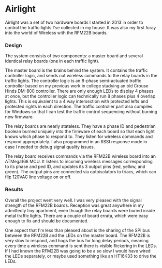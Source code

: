 # Airlight

Airlight was a set of two hardware boards I started in 2013 in order to control the traffic lights I've collected in my house. It was also my first foray into the world of Wireless with the RFM22B boards.

### Design

The system consists of two components: a master board and several identical relay boards (one in each traffic light).

The master board is the brains behind the system. It contains the traffic controller logic, and sends out wireless commands to the relay boards in the traffic lights. The controller logic is an 8-phase semi-actuated traffic controller based on my previous work in college studying an old Crouse Hinds DM-800 controller. There are only enough LEDs to display 4 phases at once, but the controller logic can technically run 8 phases plus 4 overlap lights. This is equivalent to a 4 way intersection with protected lefts and protected rights in each direction. The traffic controller part also compiles for Windows so that I can test the traffic control sequencing without burning new firmware.

The relay boards are nearly stateless. They have a phase ID and pedestrian boolean burned uniquely into the firmware of each board so that each light knows which phase to respond to. They listen for wireless commands and respond appropriately. I also programmed in an RSSI response mode in case I needed to debug signal quality issues.

The relay board receives commands via the RFM22B wireless board into an ATMega168 MCU. It listens to incoming wireless messages corresponding to its phase and ped ID, and updates its 3 output pins (red, yellow, and green). The output pins are connected via optoisolators to triacs, which can flip 120VAC line voltage on or off.

### Results

Overall the project went very well. I was very pleased with the signal strength of the RFM22B boards. Reception was great anywhere in my admittedly tiny apartment, even though the relay boards were buried inside metal traffic lights. There are a couple of board errata, which were easy enough to fix and should be documented.

One aspect that I'm less than pleased about is the sharing of the SPI bus between the RFM22B and the LEDs on the master board. The RFM22B is very slow to respond, and hogs the bus for long delay periods, meaning every time a wireless command is sent there is visible flickering in the LEDs. If I had known the RFM22B was going to be a so slow I would have wired the LEDs separately, or maybe used something like an HT16K33 to drive the LEDs.
